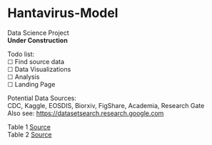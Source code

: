 # Hantavirus-Model
Data Science Project  
**Under Construction**

Todo list:  
☐ Find source data  
☐ Data Visualizations  
☐ Analysis  
☐ Landing Page

Potential Data Sources:  
CDC, Kaggle, EOSDIS, Biorxiv, FigShare, Academia, Research Gate  
Also see: https://datasetsearch.research.google.com

Table 1 [Source](https://plos.figshare.com/articles/dataset/Hantavirus_host_assemblages_and_human_disease_in_the_Atlantic_Forest/9551849/1?file=17183378)  
Table 2 [Source](https://figshare.com/articles/_Prevalence_of_hantavirus_in_bats_and_insectivores_by_species_and_location_in_China_/164179/1)
